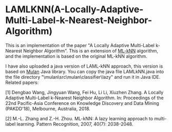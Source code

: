# LAMLKNN(A-Locally-Adaptive-Multi-Label-k-Nearest-Neighbor-Algorithm)
This is an implementation of the paper "A Locally Adaptive Multi-Label k-Nearest Neighbor Algorithm".
This is an extension of [ML-kNN](http://lamda.nju.edu.cn/code_MLkNN.ashx) algorithm, and the implementation is based on the original ML-kNN algorithm.

I have also uploaded a java version of LAML-kNN approach, this version is based on [Mulan](http://mulan.sourceforge.net/) Java library. You can copy the java file LAMLkNN.java into the file directory "\mulan\src\mulan\classifier\lazy\" and run it in Java IDE.
Related papers:

[1] Dengbao Wang, Jingyuan Wang, Fei Hu, Li Li, Xiuzhen Zhang. A Locally Adaptive Multi-Label k-Nearest Neighbor Algorithm. In: Proceedings of the 22nd Pacific-Asia Conference on Knowledge Discovery and Data Mining (PAKDD'18), Melbourne, Australia, 2018.


[2] M.-L. Zhang and Z.-H. Zhou. ML-kNN: A lazy learning approach to multi-label learning. Pattern Recognition, 2007, 40(7): 2038-2048. 
